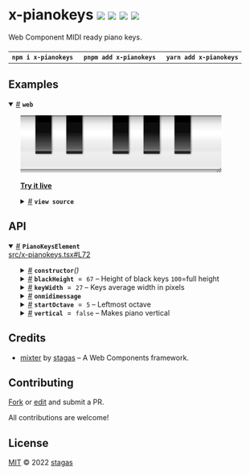 <h1>
x-pianokeys <a href="https://npmjs.org/package/x-pianokeys"><img src="https://img.shields.io/badge/npm-v1.0.1-F00.svg?colorA=000"/></a> <a href="src"><img src="https://img.shields.io/badge/loc-404-FFF.svg?colorA=000"/></a> <a href="https://cdn.jsdelivr.net/npm/x-pianokeys@1.0.1/dist/x-pianokeys.min.js"><img src="https://img.shields.io/badge/brotli-5.6K-333.svg?colorA=000"/></a> <a href="LICENSE"><img src="https://img.shields.io/badge/license-MIT-F0B.svg?colorA=000"/></a>
</h1>

<p></p>

Web Component MIDI ready piano keys.

<h4>
<table><tr><td title="Triple click to select and copy paste">
<code>npm i x-pianokeys </code>
</td><td title="Triple click to select and copy paste">
<code>pnpm add x-pianokeys </code>
</td><td title="Triple click to select and copy paste">
<code>yarn add x-pianokeys</code>
</td></tr></table>
</h4>

## Examples

<details id="example$web" title="web" open><summary><span><a href="#example$web">#</a></span>  <code><strong>web</strong></code></summary>  <ul><p></p>  <a href="https://stagas.github.io/x-pianokeys/example/web.html"><img width="400" src="example/web.webp"></img>  <p><strong>Try it live</strong></p></a>    <details id="source$web" title="web source code" ><summary><span><a href="#source$web">#</a></span>  <code><strong>view source</strong></code></summary>  <a href="example/web.ts">example/web.ts</a>  <p>

```ts
import { PianoKeysElement } from 'x-pianokeys'

customElements.define('x-piano', PianoKeysElement)

document.body.innerHTML = /*html*/ `
<style>
.piano {
  resize: both;
  overflow: hidden;
}
</style>
<div id="demo" class="piano" style="height:100px;width:350px;">
  <x-piano></x-piano>
</div>
<div class="piano" style="width:100px;height:350px;">
  <x-piano vertical onmidimessage="console.log(event)"></x-piano>
</div>
`

// for demo: requestAnimationFrame <- for shoty
// const pianos = document.querySelectorAll('x-piano') as NodeListOf<PianoKeysElement>
// setInterval(() => {
//   const piano = pianos[Math.random() * pianos.length | 0]
//   const note = Math.random() * 20 | 0
//   piano.turnOnKey?.(note)
//   setTimeout(() => piano.turnOffKey?.(note), Math.random() * 1500)
// }, 50)
```

</p>
</details></ul></details>

## API

<p>  <details id="PianoKeysElement$1" title="Class" open><summary><span><a href="#PianoKeysElement$1">#</a></span>  <code><strong>PianoKeysElement</strong></code>    </summary>  <a href="src/x-pianokeys.tsx#L72">src/x-pianokeys.tsx#L72</a>  <ul>        <p>  <details id="constructor$12" title="Constructor" ><summary><span><a href="#constructor$12">#</a></span>  <code><strong>constructor</strong></code><em>()</em>    </summary>    <ul>    <p>  <details id="new PianoKeysElement$13" title="ConstructorSignature" ><summary><span><a href="#new PianoKeysElement$13">#</a></span>  <code><strong>new PianoKeysElement</strong></code><em>()</em>    </summary>    <ul><p><a href="#PianoKeysElement$1">PianoKeysElement</a></p>        </ul></details></p>    </ul></details><details id="blackHeight$20" title="Property" ><summary><span><a href="#blackHeight$20">#</a></span>  <code><strong>blackHeight</strong></code>  <span><span>&nbsp;=&nbsp;</span>  <code>67</code></span>   &ndash; Height of black keys <code>100</code>=full height</summary>  <a href="src/x-pianokeys.tsx#L79">src/x-pianokeys.tsx#L79</a>  <ul><p>number</p>        </ul></details><details id="keyWidth$21" title="Property" ><summary><span><a href="#keyWidth$21">#</a></span>  <code><strong>keyWidth</strong></code>  <span><span>&nbsp;=&nbsp;</span>  <code>27</code></span>   &ndash; Keys average width in pixels</summary>  <a href="src/x-pianokeys.tsx#L81">src/x-pianokeys.tsx#L81</a>  <ul><p>number</p>        </ul></details><details id="onmidimessage$19" title="Property" ><summary><span><a href="#onmidimessage$19">#</a></span>  <code><strong>onmidimessage</strong></code>    </summary>    <ul><p><span>EventHandler</span>&lt;<span>HTMLElement</span> &amp; <span>Root</span>, <span>MIDIMessageEvent</span>&gt;</p>        </ul></details><details id="startOctave$22" title="Property" ><summary><span><a href="#startOctave$22">#</a></span>  <code><strong>startOctave</strong></code>  <span><span>&nbsp;=&nbsp;</span>  <code>5</code></span>   &ndash; Leftmost octave</summary>  <a href="src/x-pianokeys.tsx#L83">src/x-pianokeys.tsx#L83</a>  <ul><p>number</p>        </ul></details><details id="vertical$23" title="Property" ><summary><span><a href="#vertical$23">#</a></span>  <code><strong>vertical</strong></code>  <span><span>&nbsp;=&nbsp;</span>  <code>false</code></span>   &ndash; Makes piano vertical</summary>  <a href="src/x-pianokeys.tsx#L85">src/x-pianokeys.tsx#L85</a>  <ul><p>boolean</p>        </ul></details></p></ul></details></p>

## Credits

- [mixter](https://npmjs.org/package/mixter) by [stagas](https://github.com/stagas) &ndash; A Web Components framework.

## Contributing

[Fork](https://github.com/stagas/x-pianokeys/fork) or [edit](https://github.dev/stagas/x-pianokeys) and submit a PR.

All contributions are welcome!

## License

<a href="LICENSE">MIT</a> &copy; 2022 [stagas](https://github.com/stagas)
